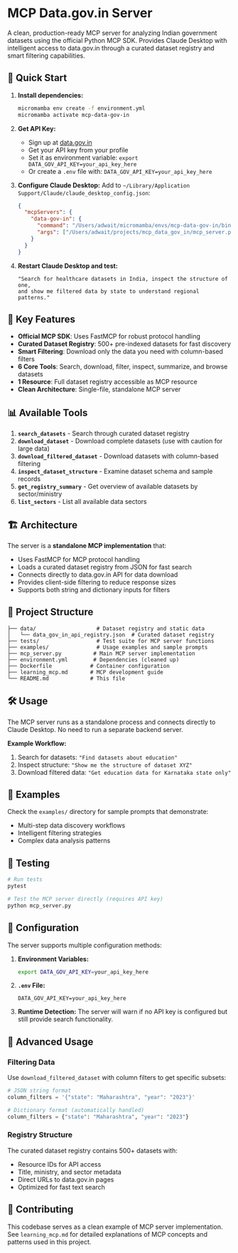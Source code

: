 # MCP Data.gov.in Server

A clean, production-ready MCP server for analyzing Indian government datasets using the official Python MCP SDK. Provides Claude Desktop with intelligent access to data.gov.in through a curated dataset registry and smart filtering capabilities.

## 🚀 Quick Start

1. **Install dependencies:**
   ```bash
   micromamba env create -f environment.yml
   micromamba activate mcp-data-gov-in
   ```

2. **Get API Key:**
   - Sign up at [data.gov.in](https://data.gov.in/user/register)
   - Get your API key from your profile
   - Set it as environment variable: `export DATA_GOV_API_KEY=your_api_key_here`
   - Or create a `.env` file with: `DATA_GOV_API_KEY=your_api_key_here`

3. **Configure Claude Desktop:**
   Add to `~/Library/Application Support/Claude/claude_desktop_config.json`:
   ```json
   {
     "mcpServers": {
       "data-gov-in": {
         "command": "/Users/adwait/micromamba/envs/mcp-data-gov-in/bin/python",
         "args": ["/Users/adwait/projects/mcp_data_gov_in/mcp_server.py"]
       }
     }
   }
   ```

4. **Restart Claude Desktop and test:**
   ```
   "Search for healthcare datasets in India, inspect the structure of one, 
   and show me filtered data by state to understand regional patterns."
   ```

## 🎯 Key Features

- **Official MCP SDK**: Uses FastMCP for robust protocol handling
- **Curated Dataset Registry**: 500+ pre-indexed datasets for fast discovery
- **Smart Filtering**: Download only the data you need with column-based filters
- **6 Core Tools**: Search, download, filter, inspect, summarize, and browse datasets
- **1 Resource**: Full dataset registry accessible as MCP resource
- **Clean Architecture**: Single-file, standalone MCP server

## 📊 Available Tools

1. **`search_datasets`** - Search through curated dataset registry
2. **`download_dataset`** - Download complete datasets (use with caution for large data)
3. **`download_filtered_dataset`** - Download datasets with column-based filtering
4. **`inspect_dataset_structure`** - Examine dataset schema and sample records
5. **`get_registry_summary`** - Get overview of available datasets by sector/ministry
6. **`list_sectors`** - List all available data sectors

## 🏗️ Architecture

The server is a **standalone MCP implementation** that:
- Uses FastMCP for MCP protocol handling
- Loads a curated dataset registry from JSON for fast search
- Connects directly to data.gov.in API for data download
- Provides client-side filtering to reduce response sizes
- Supports both string and dictionary inputs for filters

## 📁 Project Structure

```
├── data/                   # Dataset registry and static data
│   └── data_gov_in_api_registry.json  # Curated dataset registry
├── tests/                  # Test suite for MCP server functions
├── examples/               # Usage examples and sample prompts
├── mcp_server.py          # Main MCP server implementation
├── environment.yml        # Dependencies (cleaned up)
├── Dockerfile            # Container configuration
├── learning_mcp.md       # MCP development guide
└── README.md             # This file
```

## 🛠️ Usage

The MCP server runs as a standalone process and connects directly to Claude Desktop. No need to run a separate backend server.

**Example Workflow:**
1. Search for datasets: `"Find datasets about education"`
2. Inspect structure: `"Show me the structure of dataset XYZ"`
3. Download filtered data: `"Get education data for Karnataka state only"`

## 📖 Examples

Check the `examples/` directory for sample prompts that demonstrate:
- Multi-step data discovery workflows
- Intelligent filtering strategies
- Complex data analysis patterns

## 🧪 Testing

```bash
# Run tests
pytest

# Test the MCP server directly (requires API key)
python mcp_server.py
```

## 🔧 Configuration

The server supports multiple configuration methods:

1. **Environment Variables:**
   ```bash
   export DATA_GOV_API_KEY=your_api_key_here
   ```

2. **`.env` File:**
   ```
   DATA_GOV_API_KEY=your_api_key_here
   ```

3. **Runtime Detection:**
   The server will warn if no API key is configured but still provide search functionality.

## 🚀 Advanced Usage

### Filtering Data
Use `download_filtered_dataset` with column filters to get specific subsets:

```python
# JSON string format
column_filters = '{"state": "Maharashtra", "year": "2023"}'

# Dictionary format (automatically handled)
column_filters = {"state": "Maharashtra", "year": "2023"}
```

### Registry Structure
The curated dataset registry contains 500+ datasets with:
- Resource IDs for API access
- Title, ministry, and sector metadata
- Direct URLs to data.gov.in pages
- Optimized for fast text search

## 🤝 Contributing

This codebase serves as a clean example of MCP server implementation. See `learning_mcp.md` for detailed explanations of MCP concepts and patterns used in this project.
